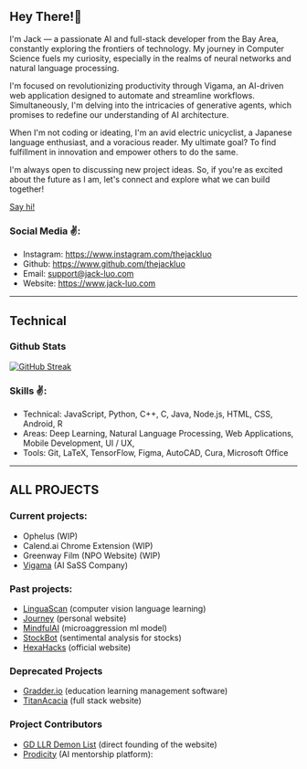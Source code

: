 ## Hey There!👋
I'm Jack — a passionate AI and full-stack developer from the Bay Area, constantly exploring the frontiers of technology. My journey in Computer Science fuels my curiosity, especially in the realms of neural networks and natural language processing.

I'm focused on revolutionizing productivity through Vigama, an AI-driven web application designed to automate and streamline workflows. Simultaneously, I'm delving into the intricacies of generative agents, which promises to redefine our understanding of AI architecture.

When I'm not coding or ideating, I'm an avid electric unicyclist, a Japanese language enthusiast, and a voracious reader. My ultimate goal? To find fulfillment in innovation and empower others to do the same.

I'm always open to discussing new project ideas. So, if you're as excited about the future as I am, let's connect and explore what we can build together!

[Say hi!](https://calendly.com/jackluo)

### Social Media ✌️:
- Instagram: https://www.instagram.com/thejackluo
- Github: https://www.github.com/thejackluo
- Email: support@jack-luo.com
- Website: https://www.jack-luo.com

---
## Technical
### Github Stats
[![GitHub Streak](https://streak-stats.demolab.com?user=thejackluo&theme=dark&date_format=M%20j%5B%2C%20Y%5D)](https://git.io/streak-stats)

### Skills ✌️:
- Technical: JavaScript, Python, C++, C, Java, Node.js, HTML, CSS, Android, R
- Areas: Deep Learning, Natural Language Processing, Web Applications, Mobile Development, UI / UX,
- Tools: Git, LaTeX, TensorFlow, Figma, AutoCAD, Cura, Microsoft Office

---
## ALL PROJECTS
### Current projects:
- Ophelus (WIP)
- Calend.ai Chrome Extension (WIP)
- Greenway Film (NPO Website) (WIP)
- [Vigama](https://vigama.tech) (AI SaSS Company) 

### Past projects:
- [LinguaScan]() (computer vision language learning)
- [Journey](https://jack-luo.com) (personal website)
- [MindfulAI](https://github.com/thejackluo/mindfulai) (microaggression ml model)
- [StockBot](https://github.com/thejackluo/stockbot) (sentimental analysis for stocks)
- [HexaHacks](https://hexahacks.com) (official website)

### Deprecated Projects
- [Gradder.io](https://gradder.io) (education learning management software)
- [TitanAcacia](https://titanacacia.com) (full stack website)

### Project Contributors
- [GD LLR Demon List](https://gdlrrlist.com/) (direct founding of the website)
- [Prodicity](https://prodicity.org) (AI mentorship platform): 


